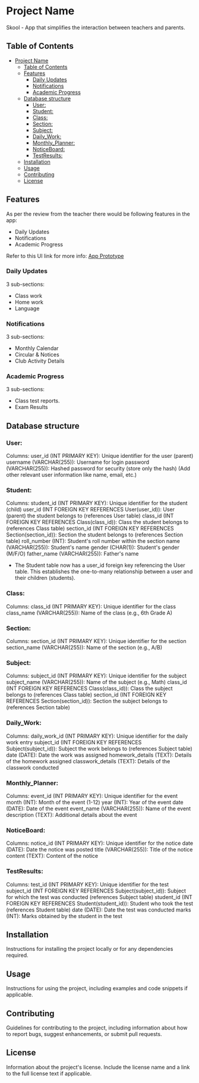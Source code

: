 # Project Name

Skool - App that simplifies the interaction between teachers and parents.

## Table of Contents

- [Project Name](#project-name)
  - [Table of Contents](#table-of-contents)
  - [Features](#features)
    - [Daily Updates](#daily-updates)
    - [Notifications](#notifications)
    - [Academic Progress](#academic-progress)
  - [Database structure](#database-structure)
    - [User:](#user)
    - [Student:](#student)
    - [Class:](#class)
    - [Section:](#section)
    - [Subject:](#subject)
    - [Daily\_Work:](#daily_work)
    - [Monthly\_Planner:](#monthly_planner)
    - [NoticeBoard:](#noticeboard)
    - [TestResults:](#testresults)
  - [Installation](#installation)
  - [Usage](#usage)
  - [Contributing](#contributing)
  - [License](#license)

## Features

As per the review from the teacher there would be following features in the app:

- Daily Updates
- Notifications
- Academic Progress

Refer to this UI link for more info: [App Prototype](https://www.figma.com/proto/4ZUWXlcEtev9MJL6o4wgIL/iskool?type=design&node-id=8-170&t=OwCOQ5ATQwecXijR-1&scaling=scale-down&page-id=0%3A1&starting-point-node-id=8%3A170&mode=design "Iskool app UI")

### Daily Updates

3 sub-sections:
- Class work
- Home work
- Language

### Notifications

3 sub-sections:
- Monthly Calendar
- Circular & Notices
- Club Activity Details

### Academic Progress

3 sub-sections:
- Class test reports.
- Exam Results

## Database structure

### User:

Columns:
user_id (INT PRIMARY KEY): Unique identifier for the user (parent)
username (VARCHAR(255)): Username for login
password (VARCHAR(255)): Hashed password for security (store only the hash)
(Add other relevant user information like name, email, etc.)

### Student:
 Columns:
student_id (INT PRIMARY KEY): Unique identifier for the student (child)
user_id (INT FOREIGN KEY REFERENCES User(user_id)): User (parent) the student belongs to (references User table)
class_id (INT FOREIGN KEY REFERENCES Class(class_id)): Class the student belongs to (references Class table)
section_id (INT FOREIGN KEY REFERENCES Section(section_id)): Section the student belongs to (references Section table)
roll_number (INT): Student's roll number within the section
name (VARCHAR(255)): Student's name
gender (CHAR(1)): Student's gender (M/F/O)
father_name (VARCHAR(255)): Father's name

- The Student table now has a user_id foreign key referencing the User table. This establishes the one-to-many relationship between a user and their children (students).

### Class:

Columns:
class_id (INT PRIMARY KEY): Unique identifier for the class
class_name (VARCHAR(255)): Name of the class (e.g., 6th Grade A)

### Section:

Columns:
section_id (INT PRIMARY KEY): Unique identifier for the section
section_name (VARCHAR(255)): Name of the section (e.g., A/B)

### Subject:

Columns:
subject_id (INT PRIMARY KEY): Unique identifier for the subject
subject_name (VARCHAR(255)): Name of the subject (e.g., Math)
class_id (INT FOREIGN KEY REFERENCES Class(class_id)): Class the subject belongs to (references Class table)
section_id (INT FOREIGN KEY REFERENCES Section(section_id)): Section the subject belongs to (references Section table)

### Daily_Work:

Columns:
daily_work_id (INT PRIMARY KEY): Unique identifier for the daily work entry
subject_id (INT FOREIGN KEY REFERENCES Subject(subject_id)): Subject the work belongs to (references Subject table)
date (DATE): Date the work was assigned
homework_details (TEXT): Details of the homework assigned
classwork_details (TEXT): Details of the classwork conducted

### Monthly_Planner:

Columns:
event_id (INT PRIMARY KEY): Unique identifier for the event
month (INT): Month of the event (1-12)
year (INT): Year of the event
date (DATE): Date of the event
event_name (VARCHAR(255)): Name of the event
description (TEXT): Additional details about the event

### NoticeBoard:

Columns:
notice_id (INT PRIMARY KEY): Unique identifier for the notice
date (DATE): Date the notice was posted
title (VARCHAR(255)): Title of the notice
content (TEXT): Content of the notice

### TestResults:

Columns:
test_id (INT PRIMARY KEY): Unique identifier for the test
subject_id (INT FOREIGN KEY REFERENCES Subject(subject_id)): Subject for which the test was conducted (references Subject table)
student_id (INT FOREIGN KEY REFERENCES Student(student_id)): Student who took the test (references Student table)
date (DATE): Date the test was conducted
marks (INT): Marks obtained by the student in the test

## Installation

Instructions for installing the project locally or for any dependencies required.

## Usage

Instructions for using the project, including examples and code snippets if applicable.

## Contributing

Guidelines for contributing to the project, including information about how to report bugs, suggest enhancements, or submit pull requests.

## License

Information about the project's license. Include the license name and a link to the full license text if applicable.
